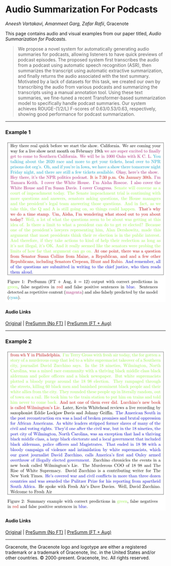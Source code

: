 # Audio Summarization For Podcasts

_Aneesh Vartakavi, Amanmeet Garg, Zafar Rafii_, Gracenote

This page contains audio and visual examples from our paper titled, *Audio Summarization for Podcasts*.

> We propose a novel system for automatically generating audio summaries for podcasts, allowing listeners to have quick previews of podcast episodes. The proposed system first transcribes the audio from a podcast using automatic speech recognition (ASR), then summarizes the transcript using automatic extractive summarization, and finally returns the audio associated with the text summary. Motivated by a lack of datasets for this task, we created our own by transcribing the audio from various podcasts and summarizing the transcripts using a manual annotation tool. Using these text summaries, we fine-tuned a recent Transformer-based summarization model to specifically handle podcast summaries. Our system achieves ROUGE-(1/2/L) F-scores of 0.63/0.53/0.63, respectively, showing good performance for podcast summarization.

---
### Example 1

![Figure 1](./images/PodSumm_fig1.jpg)
#### Audio Links
[Original]() |
[PreSumm (No FT)](https://raw.githubusercontent.com/aneeshvartakavi/podsumm/aneesh_dev/audio/PodSumm_1_no_ft.mp3) |
[PreSumm (FT + Aug)](https://raw.githubusercontent.com/aneeshvartakavi/podsumm/aneesh_dev/audio/PodSumm_1_no_ft.mp3)

---
### Example 2

![Figure 2](./images/PodSumm_fig2.jpg)
#### Audio Links
[Original]() |
[PreSumm (No FT)](./audio/PodSumm_2_no_ft.mp3) |
[PreSumm (FT + Aug)](./audio/PodSumm_2_ft.mp3)

---
Gracenote, the Gracenote logo and logotype are either a registered trademark or a trademark of Gracenote, Inc. in the United States and/or other countries. © 2000-present. Gracenote, Inc. All rights reserved.  
